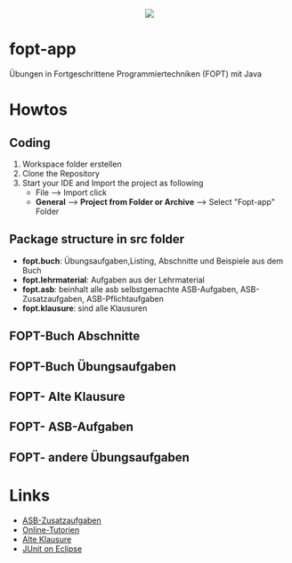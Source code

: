 
<p align="center">
     <a href="https://circleci.com/gh/Ghislain1/workflows/fopt-app" title="Build Status"><img src="https://circleci.com/gh/circleci/circleci-docs/tree/teesloane-patch-5.svg?style=shield&circle-token=3f33dc69061bec9eed0c430fccb9630c9ed3efec"></a>
</p>


# fopt-app
Übungen in Fortgeschrittene Programmiertechniken (FOPT) mit Java



# Howtos
##  Coding
1. Workspace folder erstellen
2. Clone the Repository 
3. Start your IDE and Import the project as following
    - File --> Import click
    - **General** --> **Project from Folder or Archive** --> Select "Fopt-app" Folder    
## Package structure in src folder
- **fopt.buch**: Übungsaufgaben,Listing, Abschnitte und Beispiele aus dem Buch
- **fopt.lehrmaterial**: Aufgaben aus der Lehrmaterial 
- **fopt.asb**: beinhalt alle asb selbstgemachte ASB-Aufgaben, ASB-Zusatzaufgaben,  ASB-Pflichtaufgaben
- **fopt.klausure**: sind alle Klausuren

## FOPT-Buch  Abschnitte


## FOPT-Buch Übungsaufgaben

## FOPT- Alte Klausure

## FOPT- ASB-Aufgaben

## FOPT- andere Übungsaufgaben

# Links
* [ASB-Zusatzaufgaben](https://olat.vcrp.de/auth/RepositoryEntry/2535325809/CourseNode/92787204650784)
* [Online-Tutorien](https://olat.vcrp.de/auth/RepositoryEntry/2535325809/CourseNode/94291001914984)
* [Alte Klausure](https://drive.google.com/drive/folders/0B9ZkMECasmz5WlJSQ194Q0FwTG8)
* [JUnit on Eclipse](https://www.eclipse.org/community/eclipse_newsletter/2017/october/article5.php)
